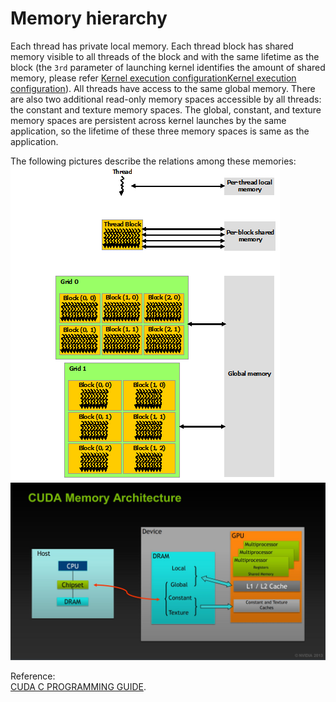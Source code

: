 # Memory hierarchy

Each thread has private local memory. Each thread block has shared memory visible to all threads of the block and with the same lifetime as the block (the `3rd` parameter of launching kernel identifies the amount of shared memory, please refer [Kernel execution configuration](posts/kernel-execution-configuration.md)[Kernel execution configuration](posts/kernel-execution-configuration.md)). All threads have access to the same global memory. There are also two additional read-only memory spaces accessible by all threads: the constant and texture memory spaces. The global, constant, and texture memory spaces are persistent across kernel launches by the same application, so the lifetime of these three memory spaces is same as the application.  

The following pictures describe the relations among these memories:  
![image](https://raw.githubusercontent.com/NanXiao/cuda-little-book/master/images/memory-hierarchy.png)   
![image](https://raw.githubusercontent.com/NanXiao/cuda-little-book/master/images/memory-architecture.jpg)   

Reference:  
[CUDA C PROGRAMMING GUIDE](https://docs.nvidia.com/cuda/cuda-c-programming-guide/index.html).